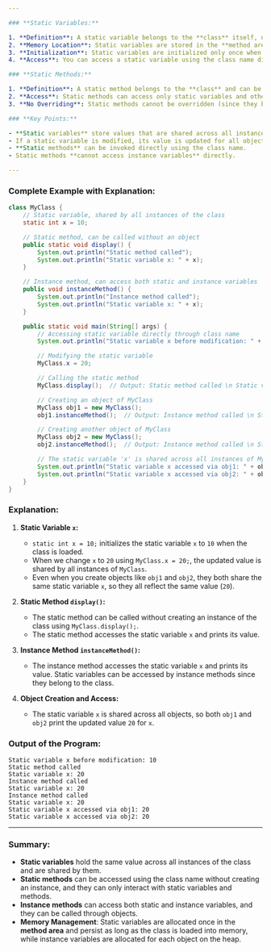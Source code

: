 ```yaml
---

### **Static Variables:**

1. **Definition**: A static variable belongs to the **class** itself, not to individual instances of the class. It is shared among all instances of the class.
2. **Memory Location**: Static variables are stored in the **method area** (part of the JVM memory), not in the heap, where instance variables are stored.
3. **Initialization**: Static variables are initialized only once when the class is loaded into memory. They retain their value as long as the class is loaded.
4. **Access**: You can access a static variable using the class name directly, or via an object, but it is generally accessed via the class name to emphasize its static nature.

### **Static Methods:**

1. **Definition**: A static method belongs to the **class** and can be called without creating an instance of the class.
2. **Access**: Static methods can access only static variables and other static methods directly. They cannot access instance variables or methods unless through an object reference.
3. **No Overriding**: Static methods cannot be overridden (since they belong to the class). They can only be **hidden** in a subclass by defining a method with the same signature.

### **Key Points:**

- **Static variables** store values that are shared across all instances of a class.
- If a static variable is modified, its value is updated for all objects of that class because it's common to all of them.
- **Static methods** can be invoked directly using the class name.
- Static methods **cannot access instance variables** directly.

---
```


### **Complete Example with Explanation:**

```java
class MyClass {
    // Static variable, shared by all instances of the class
    static int x = 10;

    // Static method, can be called without an object
    public static void display() {
        System.out.println("Static method called");
        System.out.println("Static variable x: " + x);
    }

    // Instance method, can access both static and instance variables
    public void instanceMethod() {
        System.out.println("Instance method called");
        System.out.println("Static variable x: " + x);
    }

    public static void main(String[] args) {
        // Accessing static variable directly through class name
        System.out.println("Static variable x before modification: " + MyClass.x); // Output: 10

        // Modifying the static variable
        MyClass.x = 20;

        // Calling the static method
        MyClass.display();  // Output: Static method called \n Static variable x: 20

        // Creating an object of MyClass
        MyClass obj1 = new MyClass();
        obj1.instanceMethod();  // Output: Instance method called \n Static variable x: 20

        // Creating another object of MyClass
        MyClass obj2 = new MyClass();
        obj2.instanceMethod();  // Output: Instance method called \n Static variable x: 20

        // The static variable 'x' is shared across all instances of MyClass
        System.out.println("Static variable x accessed via obj1: " + obj1.x); // Output: 20
        System.out.println("Static variable x accessed via obj2: " + obj2.x); // Output: 20
    }
}
```

### **Explanation:**

1. **Static Variable `x`:**
   - `static int x = 10;` initializes the static variable `x` to `10` when the class is loaded.
   - When we change `x` to `20` using `MyClass.x = 20;`, the updated value is shared by all instances of `MyClass`.
   - Even when you create objects like `obj1` and `obj2`, they both share the same static variable `x`, so they all reflect the same value (`20`).

2. **Static Method `display()`:**
   - The static method can be called without creating an instance of the class using `MyClass.display();`.
   - The static method accesses the static variable `x` and prints its value.

3. **Instance Method `instanceMethod()`:**
   - The instance method accesses the static variable `x` and prints its value. Static variables can be accessed by instance methods since they belong to the class.

4. **Object Creation and Access:**
   - The static variable `x` is shared across all objects, so both `obj1` and `obj2` print the updated value `20` for `x`.

### **Output of the Program:**
```
Static variable x before modification: 10
Static method called
Static variable x: 20
Instance method called
Static variable x: 20
Instance method called
Static variable x: 20
Static variable x accessed via obj1: 20
Static variable x accessed via obj2: 20
```

---

### **Summary:**

- **Static variables** hold the same value across all instances of the class and are shared by them.
- **Static methods** can be accessed using the class name without creating an instance, and they can only interact with static variables and methods.
- **Instance methods** can access both static and instance variables, and they can be called through objects.
- **Memory Management**: Static variables are allocated once in the **method area** and persist as long as the class is loaded into memory, while instance variables are allocated for each object on the heap.
